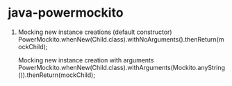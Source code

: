 # java-powermockito
1. Mocking new instance creations (default constructor)
   PowerMockito.whenNew(Child.class).withNoArguments().thenReturn(mockChild);
   
   Mocking new instance creation with arguments
   PowerMockito.whenNew(Child.class).withArguments(Mockito.anyString()).thenReturn(mockChild);
